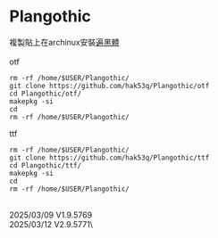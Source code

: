 # Plangothic
複製貼上在archinux安裝[遍黑體](https://github.com/Fitzgerald-Porthmouth-Koenigsegg/Plangothic-Project)\
\
otf
```=
rm -rf /home/$USER/Plangothic/
git clone https://github.com/hak53q/Plangothic/otf
cd Plangothic/otf/
makepkg -si
cd
rm -rf /home/$USER/Plangothic/
```
ttf
```=
rm -rf /home/$USER/Plangothic/
git clone https://github.com/hak53q/Plangothic/ttf
cd Plangothic/ttf/
makepkg -si
cd
rm -rf /home/$USER/Plangothic/
```
\
2025/03/09 V1.9.5769\
2025/03/12 V2.9.5771\

